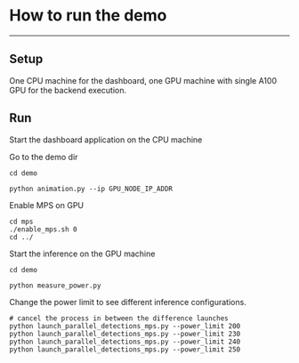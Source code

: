 # How to run the demo

-----

## Setup

One CPU machine for the dashboard, one GPU machine with single A100 GPU for the backend execution.

## Run

Start the dashboard application on the CPU machine

Go to the demo dir 

```
cd demo
```
```
python animation.py --ip GPU_NODE_IP_ADDR
```

Enable MPS on GPU

```
cd mps
./enable_mps.sh 0
cd ../
```

Start the inference on the GPU machine

```
cd demo
```
```
python measure_power.py
```
Change the power limit to see different inference configurations.
```
# cancel the process in between the difference launches
python launch_parallel_detections_mps.py --power_limit 200
python launch_parallel_detections_mps.py --power_limit 230
python launch_parallel_detections_mps.py --power_limit 240
python launch_parallel_detections_mps.py --power_limit 250
```

